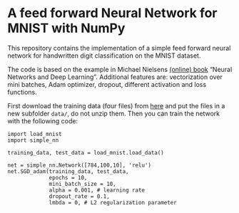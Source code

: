 # A feed forward Neural Network for MNIST with NumPy

This repository contains the implementation of a simple feed forward neural network for handwritten digit classification on the MNIST dataset.

The code is based on the example in Michael Nielsens [(online) book](http://neuralnetworksanddeeplearning.com/) “Neural Networks and Deep Learning”. Additional features are: vectorization over mini batches, Adam optimizer, dropout, different activation and loss functions.

First download the training data (four files) from [here](http://yann.lecun.com/exdb/mnist/) and put the files in a new subfolder `data/`, do not unzip them. Then you can train the network with the following code:


```
import load_mnist
import simple_nn

training_data, test_data = load_mnist.load_data()

net = simple_nn.Network([784,100,10], 'relu')
net.SGD_adam(training_data, test_data,
             epochs = 10,
             mini_batch_size = 10,
             alpha = 0.001, # learning rate
             dropout_rate = 0.1,
             lmbda = 0, # L2 regularization parameter

```
